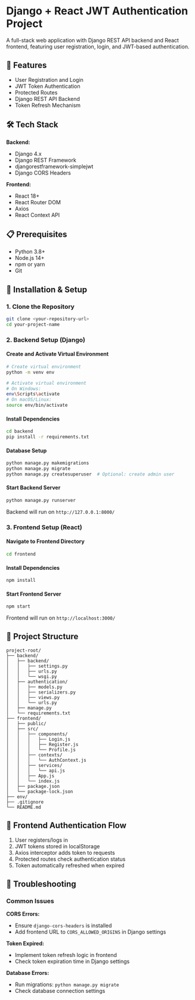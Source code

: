 # Django + React JWT Authentication Project

A full-stack web application with Django REST API backend and React frontend, featuring user registration, login, and JWT-based authentication.

## 🚀 Features

- User Registration and Login
- JWT Token Authentication
- Protected Routes
- Django REST API Backend
- Token Refresh Mechanism

## 🛠️ Tech Stack

**Backend:**
- Django 4.x
- Django REST Framework
- djangorestframework-simplejwt
- Django CORS Headers

**Frontend:**
- React 18+
- React Router DOM
- Axios
- React Context API

## 📋 Prerequisites

- Python 3.8+
- Node.js 14+
- npm or yarn
- Git

## 🔧 Installation & Setup

### 1. Clone the Repository
```bash
git clone <your-repository-url>
cd your-project-name
```

### 2. Backend Setup (Django)

#### Create and Activate Virtual Environment
```bash
# Create virtual environment
python -m venv env

# Activate virtual environment
# On Windows:
env\Scripts\activate
# On macOS/Linux:
source env/bin/activate
```

#### Install Dependencies
```bash
cd backend
pip install -r requirements.txt
```


#### Database Setup
```bash
python manage.py makemigrations
python manage.py migrate
python manage.py createsuperuser  # Optional: create admin user
```

#### Start Backend Server
```bash
python manage.py runserver
```
Backend will run on `http://127.0.0.1:8000/`

### 3. Frontend Setup (React)

#### Navigate to Frontend Directory
```bash
cd frontend
```

#### Install Dependencies
```bash
npm install
```

#### Start Frontend Server
```bash
npm start
```
Frontend will run on `http://localhost:3000/`


## 📁 Project Structure

```
project-root/
├── backend/
│   ├── backend/
│   │   ├── settings.py
│   │   ├── urls.py
│   │   └── wsgi.py
│   ├── authentication/
│   │   ├── models.py
│   │   ├── serializers.py
│   │   ├── views.py
│   │   └── urls.py
│   ├── manage.py
│   └── requirements.txt
├── frontend/
│   ├── public/
│   ├── src/
│   │   ├── components/
│   │   │   ├── Login.js
│   │   │   ├── Register.js
│   │   │   └── Profile.js
│   │   ├── contexts/
│   │   │   └── AuthContext.js
│   │   ├── services/
│   │   │   └── api.js
│   │   ├── App.js
│   │   └── index.js
│   ├── package.json
│   └── package-lock.json
├── env/
├── .gitignore
└── README.md
```

## 🔄 Frontend Authentication Flow

1. User registers/logs in
2. JWT tokens stored in localStorage
3. Axios interceptor adds token to requests
4. Protected routes check authentication status
5. Token automatically refreshed when expired

## 🐛 Troubleshooting

### Common Issues

**CORS Errors:**
- Ensure `django-cors-headers` is installed
- Add frontend URL to `CORS_ALLOWED_ORIGINS` in Django settings

**Token Expired:**
- Implement token refresh logic in frontend
- Check token expiration time in Django settings

**Database Errors:**
- Run migrations: `python manage.py migrate`
- Check database connection settings


